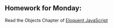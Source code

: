 ## Homework for Monday:

Read the Objects Chapter of [Eloquent JavaScript](http://eloquentjavascript.net/06_object.html)
